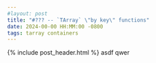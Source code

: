 ```yaml
---
#layout: post
title: "#??? -- `TArray` \"by key\" functions"
date: 2024-00-00 HH:MM:00 -0800
tags: tarray containers
---
```

{% include post_header.html %}
asdf qwer
